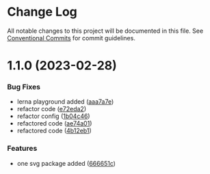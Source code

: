 # Change Log

All notable changes to this project will be documented in this file.
See [Conventional Commits](https://conventionalcommits.org) for commit guidelines.

# 1.1.0 (2023-02-28)


### Bug Fixes

* lerna playground added ([aaa7a7e](https://github.com/daffodil-akhilesh/react-ts-reusable-fe-ui/commit/aaa7a7e4f3ce29fd151e83952c450ce9b3b91d48))
* refactor code ([e72eda2](https://github.com/daffodil-akhilesh/react-ts-reusable-fe-ui/commit/e72eda24b1866b1e849402186cf9ef9d104b0458))
* refactor config ([1b04c46](https://github.com/daffodil-akhilesh/react-ts-reusable-fe-ui/commit/1b04c46475667ed43b238119de5e9230d27994cc))
* refactored code ([ae74a01](https://github.com/daffodil-akhilesh/react-ts-reusable-fe-ui/commit/ae74a01ef8939b82b6870e25d0563bc8bf23f40e))
* refactored code ([4b12eb1](https://github.com/daffodil-akhilesh/react-ts-reusable-fe-ui/commit/4b12eb13de1ae986ce095ec6ee3102fa9e153966))


### Features

* one svg package added ([666651c](https://github.com/daffodil-akhilesh/react-ts-reusable-fe-ui/commit/666651c6affc41bbc65459786e6743ef1d05ed20))
